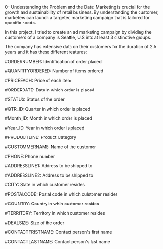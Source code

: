 0- Understanding the Problem and the Data:
Marketing is crucial for the growth and sustainability of retail business. By understanding the customer, marketers can launch a targeted marketing campaign that is tailored for specific needs. 

In this project, I tried to create an ad marketing campaign by dividing the customers of a company is Seattle, U.S into at least 3 distinctive groups.

The company has extensive data on their customers for the duration of 2.5 years and it has these different features:

#ORDERNUMBER: Identification of order placed

#QUANTITYORDERED: Number of items ordered

#PRICEEACH: Price of each item

#ORDERDATE: Date in which order is placed

#STATUS: Status of the order

#QTR_ID: Quarter in which order is placed

#Month_ID: Month in which order is placed

#Year_ID: Year in which order is placed

#PRODUCTLINE: Product Category

#CUSTOMMERNAME: Name of the customer

#PHONE: Phone number

#ADDRESSLINE1: Address to be shipped to

#ADDRESSLINE2: Address to be shipped to

#CITY: State in which customer resides

#POSTALCODE: Postal code in which culstomer resides

#COUNTRY: Country in whih customer resides

#TERRITORY: Territory in which customer resides

#DEALSIZE: Size of the order

#CONTACTFRISTNAME: Contact person's first name

#CONTACTLASTNAME: Contact person's last name
